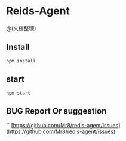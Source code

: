 # Reids-Agent
@(文档整理)
## Install
``
npm install
``
## start
``
npm start
``
## BUG Report Or suggestion
``
[https://github.com/Mr8/redis-agent/issues](https://github.com/Mr8/redis-agent/issues)
```
